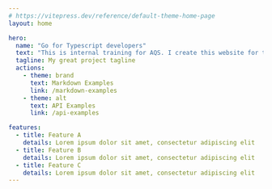 ```yaml
---
# https://vitepress.dev/reference/default-theme-home-page
layout: home

hero:
  name: "Go for Typescript developers"
  text: "This is internal training for AQS. I create this website for teaching instead of create keynote sor canva slides"
  tagline: My great project tagline
  actions:
    - theme: brand
      text: Markdown Examples
      link: /markdown-examples
    - theme: alt
      text: API Examples
      link: /api-examples

features:
  - title: Feature A
    details: Lorem ipsum dolor sit amet, consectetur adipiscing elit
  - title: Feature B
    details: Lorem ipsum dolor sit amet, consectetur adipiscing elit
  - title: Feature C
    details: Lorem ipsum dolor sit amet, consectetur adipiscing elit
---
```


